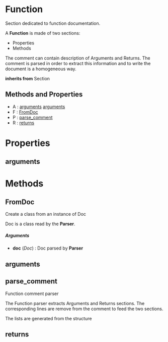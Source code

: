 # Function



Section dedicated to function documentation.

A **Function** is made of two sections:
- Properties
- Methods

The comment can contain description of Arguments and Returns.
The comment is parsed in order to extract this information and to
write the document is a homogeneous way.




**inherits from** Section 

## Methods and Properties
- A : [arguments](#arguments) [arguments](#arguments) 
- F : [FromDoc](#fromdoc) 
- P : [parse_comment](#parse_comment) 
- R : [returns](#returns) 

# Properties

## arguments





# Methods

## FromDoc

Create a class from an instance of Doc

Doc is a class read by the **Parser**.



##### Arguments

- **doc** (_Doc_) : Doc parsed by **Parser**


## arguments




## parse_comment

Function comment parser

The Function parser extracts Arguments and Returns sections.
The corresponding lines are remove from the comment to feed the two sections.

The lists are generated from the structure




## returns





